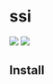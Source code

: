 # ssi

[![](https://img.shields.io/github/workflow/status/spruceid/ssi/ci)](https://github.com/spruceid/ssi/actions?query=workflow%3Aci) [![](https://img.shields.io/badge/License-Apache--2.0-green)](LICENSE) 

## Install